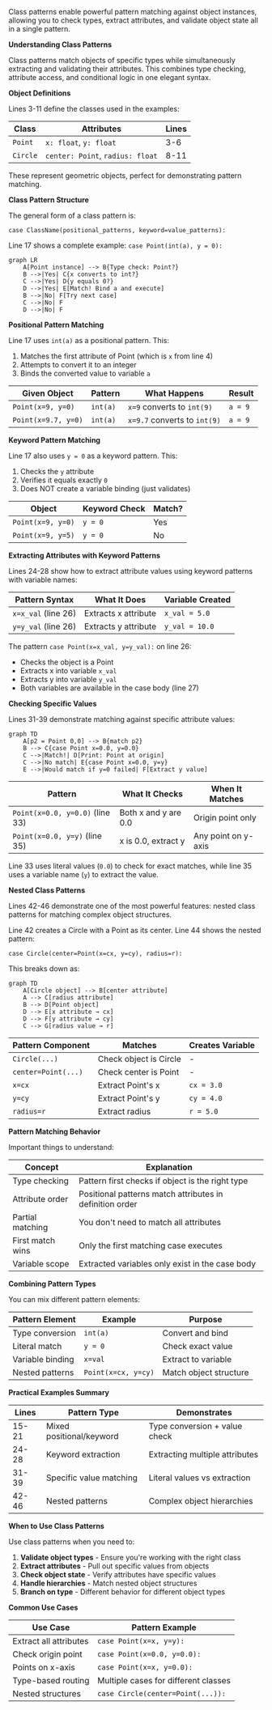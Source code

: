 Class patterns enable powerful pattern matching against object instances, allowing you to check types, extract attributes, and validate object state all in a single pattern.

**Understanding Class Patterns**

Class patterns match objects of specific types while simultaneously extracting and validating their attributes. This combines type checking, attribute access, and conditional logic in one elegant syntax.

**Object Definitions**

Lines 3-11 define the classes used in the examples:

| Class | Attributes | Lines |
|-------|-----------|-------|
| `Point` | `x: float`, `y: float` | 3-6 |
| `Circle` | `center: Point`, `radius: float` | 8-11 |

These represent geometric objects, perfect for demonstrating pattern matching.

**Class Pattern Structure**

The general form of a class pattern is:

```
case ClassName(positional_patterns, keyword=value_patterns):
```

Line 17 shows a complete example: `case Point(int(a), y = 0):`

```mermaid
graph LR
    A[Point instance] --> B{Type check: Point?}
    B -->|Yes| C{x converts to int?}
    C -->|Yes| D{y equals 0?}
    D -->|Yes| E[Match! Bind a and execute]
    B -->|No| F[Try next case]
    C -->|No| F
    D -->|No| F
```

**Positional Pattern Matching**

Line 17 uses `int(a)` as a positional pattern. This:

1. Matches the first attribute of Point (which is `x` from line 4)
2. Attempts to convert it to an integer
3. Binds the converted value to variable `a`

| Given Object | Pattern | What Happens | Result |
|--------------|---------|--------------|--------|
| `Point(x=9, y=0)` | `int(a)` | `x=9` converts to `int(9)` | `a = 9` |
| `Point(x=9.7, y=0)` | `int(a)` | `x=9.7` converts to `int(9)` | `a = 9` |

**Keyword Pattern Matching**

Line 17 also uses `y = 0` as a keyword pattern. This:

1. Checks the `y` attribute
2. Verifies it equals exactly `0`
3. Does NOT create a variable binding (just validates)

| Object | Keyword Check | Match? |
|--------|---------------|--------|
| `Point(x=9, y=0)` | `y = 0` | Yes |
| `Point(x=9, y=5)` | `y = 0` | No |

**Extracting Attributes with Keyword Patterns**

Lines 24-28 show how to extract attribute values using keyword patterns with variable names:

| Pattern Syntax | What It Does | Variable Created |
|----------------|--------------|------------------|
| `x=x_val` (line 26) | Extracts x attribute | `x_val = 5.0` |
| `y=y_val` (line 26) | Extracts y attribute | `y_val = 10.0` |

The pattern `case Point(x=x_val, y=y_val):` on line 26:
- Checks the object is a Point
- Extracts x into variable `x_val`
- Extracts y into variable `y_val`
- Both variables are available in the case body (line 27)

**Checking Specific Values**

Lines 31-39 demonstrate matching against specific attribute values:

```mermaid
graph TD
    A[p2 = Point 0,0] --> B{match p2}
    B --> C{case Point x=0.0, y=0.0}
    C -->|Match!| D[Print: Point at origin]
    C -->|No match| E{case Point x=0.0, y=y}
    E -->|Would match if y=0 failed| F[Extract y value]
```

| Pattern | What It Checks | When It Matches |
|---------|----------------|-----------------|
| `Point(x=0.0, y=0.0)` (line 33) | Both x and y are 0.0 | Origin point only |
| `Point(x=0.0, y=y)` (line 35) | x is 0.0, extract y | Any point on y-axis |

Line 33 uses literal values (`0.0`) to check for exact matches, while line 35 uses a variable name (`y`) to extract the value.

**Nested Class Patterns**

Lines 42-46 demonstrate one of the most powerful features: nested class patterns for matching complex object structures.

Line 42 creates a Circle with a Point as its center. Line 44 shows the nested pattern:

```
case Circle(center=Point(x=cx, y=cy), radius=r):
```

This breaks down as:

```mermaid
graph TD
    A[Circle object] --> B[center attribute]
    A --> C[radius attribute]
    B --> D[Point object]
    D --> E[x attribute → cx]
    D --> F[y attribute → cy]
    C --> G[radius value → r]
```

| Pattern Component | Matches | Creates Variable |
|-------------------|---------|------------------|
| `Circle(...)` | Check object is Circle | - |
| `center=Point(...)` | Check center is Point | - |
| `x=cx` | Extract Point's x | `cx = 3.0` |
| `y=cy` | Extract Point's y | `cy = 4.0` |
| `radius=r` | Extract radius | `r = 5.0` |

**Pattern Matching Behavior**

Important things to understand:

| Concept | Explanation |
|---------|-------------|
| Type checking | Pattern first checks if object is the right type |
| Attribute order | Positional patterns match attributes in definition order |
| Partial matching | You don't need to match all attributes |
| First match wins | Only the first matching case executes |
| Variable scope | Extracted variables only exist in the case body |

**Combining Pattern Types**

You can mix different pattern elements:

| Pattern Element | Example | Purpose |
|-----------------|---------|---------|
| Type conversion | `int(a)` | Convert and bind |
| Literal match | `y = 0` | Check exact value |
| Variable binding | `x=val` | Extract to variable |
| Nested patterns | `Point(x=cx, y=cy)` | Match object structure |

**Practical Examples Summary**

| Lines | Pattern Type | Demonstrates |
|-------|--------------|-------------|
| 15-21 | Mixed positional/keyword | Type conversion + value check |
| 24-28 | Keyword extraction | Extracting multiple attributes |
| 31-39 | Specific value matching | Literal values vs extraction |
| 42-46 | Nested patterns | Complex object hierarchies |

**When to Use Class Patterns**

Use class patterns when you need to:

1. **Validate object types** - Ensure you're working with the right class
2. **Extract attributes** - Pull out specific values from objects
3. **Check object state** - Verify attributes have specific values
4. **Handle hierarchies** - Match nested object structures
5. **Branch on type** - Different behavior for different object types

**Common Use Cases**

| Use Case | Pattern Example |
|----------|-----------------|
| Extract all attributes | `case Point(x=x, y=y):` |
| Check origin point | `case Point(x=0.0, y=0.0):` |
| Points on x-axis | `case Point(x=x, y=0.0):` |
| Type-based routing | Multiple cases for different classes |
| Nested structures | `case Circle(center=Point(...)):` |
